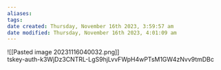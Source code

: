 ```yaml
---
aliases: 
tags: 
date created: Thursday, November 16th 2023, 3:59:57 am
date modified: Thursday, November 16th 2023, 4:01:09 am
---
```

![[Pasted image 20231116040032.png]]  
tskey-auth-k3WjDz3CNTRL-LgS9hjLvvFWpH4wPTsM1GW4zNvv9tmDBc
